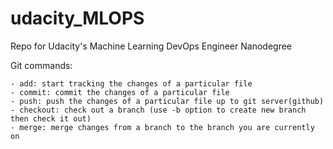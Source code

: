 # udacity_MLOPS
Repo for Udacity's Machine Learning DevOps Engineer Nanodegree

Git commands:

	- add: start tracking the changes of a particular file
	- commit: commit the changes of a particular file
	- push: push the changes of a particular file up to git server(github) 
	- checkout: check out a branch (use -b option to create new branch then check it out)
	- merge: merge changes from a branch to the branch you are currently on
